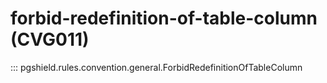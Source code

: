 # forbid-redefinition-of-table-column (CVG011)

::: pgshield.rules.convention.general.ForbidRedefinitionOfTableColumn

